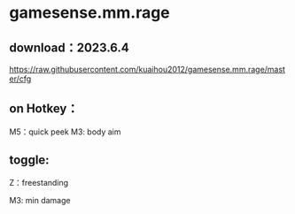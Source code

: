 # gamesense.mm.rage



download：2023.6.4
---
https://raw.githubusercontent.com/kuaihou2012/gamesense.mm.rage/master/cfg











on Hotkey：
---
M5：quick peek 
M3: body aim


toggle:
---

Z：freestanding

M3: min damage


